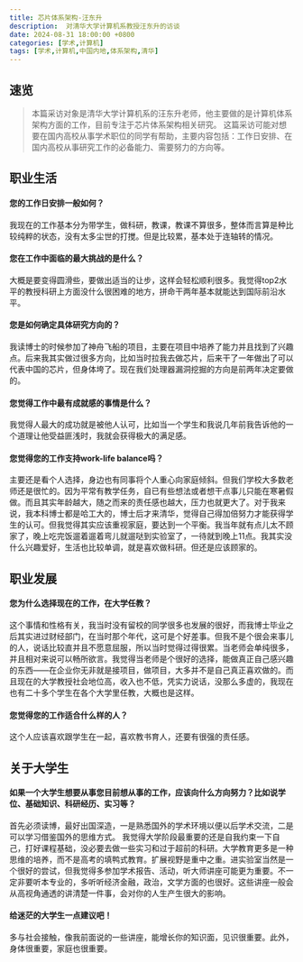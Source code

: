 ```yaml
---
title: 芯片体系架构-汪东升
description:  对清华大学计算机系教授汪东升的访谈
date: 2024-08-31 18:00:00 +0800
categories: [学术,计算机]
tags: [学术,计算机,中国内地,体系架构,清华]
---
```


## 速览
<!-- markdownlint-capture -->
<!-- markdownlint-disable -->

> 本篇采访对象是清华大学计算机系的汪东升老师，他主要做的是计算机体系架构方面的工作，目前专注于芯片体系架构相关研究。
这篇采访可能对想要在国内高校从事学术职位的同学有帮助，主要内容包括：工作日安排、在国内高校从事研究工作的必备能力、需要努力的方向等。
## 职业生活
#### 您的工作日安排一般如何？
我现在的工作基本分为带学生，做科研，教课，教课不算很多，整体而言算是种比较纯粹的状态，没有太多尘世的打搅。但是比较累，基本处于连轴转的情况。
#### 您在工作中面临的最大挑战的是什么？
大概是要变得圆滑些，要做出适当的让步，这样会轻松顺利很多。我觉得top2水平的教授科研上方面没什么很困难的地方，拼命干两年基本就能达到国际前沿水平。
#### 您是如何确定具体研究方向的？
我读博士的时候参加了神舟飞船的项目，主要在项目中培养了能力并且找到了兴趣点。后来我其实做过很多方向，比如当时拉我去做芯片，后来干了一年做出了可以代表中国的芯片，但身体垮了。现在我们处理器漏洞挖掘的方向是前两年决定要做的。
#### 您觉得工作中最有成就感的事情是什么？
我觉得人最大的成功就是被他人认可，比如当一个学生和我说几年前我告诉他的一个道理让他受益匪浅时，我就会获得极大的满足感。

#### 您觉得您的工作支持work-life balance吗？
主要还是看个人选择，身边也有同事将个人重心向家庭倾斜。但我们学校大多数老师还是很忙的。因为平常有教学任务，自已有些想法或者想干点事儿只能在寒暑假做。而且其实年龄越大，随之而来的责任感也越大，压力也就更大了。对于我来说，我本科博士都是哈工大的，博士后才来清华，觉得自己得加倍努力才能获得学生的认可。但我觉得其实应该重视家庭，要达到一个平衡。我当年就有点儿太不顾家了，晚上吃完饭遛着遛着弯儿就遛哒到实验室了，一待就到晚上11点。我其实没什么兴趣爱好，生活也比较单调，就是喜欢做科研。但还是应该顾家的。
## 职业发展
#### 您为什么选择现在的工作，在大学任教？
这个事情和性格有关，我当时没有留校的同学很多也发展的很好，而我博士毕业之后其实进过财经部门，在当时那个年代，这可是个好差事。但我不是个很会来事儿的人，说话比较直并且不愿意屈服，所以当时觉得过得很累。当老师会单纯很多，并且相对来说可以畅所欲言。我觉得当老师是个很好的选择，能做真正自己感兴趣的东西——在企业你无非就是接项目，做项目，大多并不是自己真正喜欢做的。而且现在的大学教授社会地位高，收入也不低，凭实力说话，没那么多虚的，我现在也有二十多个学生在各个大学里任教，大概也是这样。
#### 您觉得您的工作适合什么样的人？
这个人应该喜欢跟学生在一起，喜欢教书育人，还要有很强的责任感。
## 关于大学生
#### 如果一个大学生想要从事您目前想从事的工作，应该向什么方向努力？比如说学位、基础知识、科研经历、实习等？
首先必须读博，最好出国深造，一是熟悉国外的学术环境以便以后学术交流，二是可以学习借鉴国外的思维方式。
我觉得大学阶段最重要的还是自我约束一下自己，打好课程基础，没必要去做一些实习和过于超前的科研。大学教育更多是一种思维的培养，而不是高考的填鸭式教育。扩展视野是重中之重。进实验室当然是一个很好的尝试，但我觉得多参加学术报告、活动，听大师讲座可能更为重要。不一定非要听本专业的，多听听经济金融，政治，文学方面的也很好。这些讲座一般会从高视角通透的讲清楚一件事，会对你的人生产生很大的影响。
#### 给迷茫的大学生一点建议吧！
多与社会接触，像我前面说的一些讲座，能增长你的知识面，见识很重要。此外，身体很重要，家庭也很重要。
